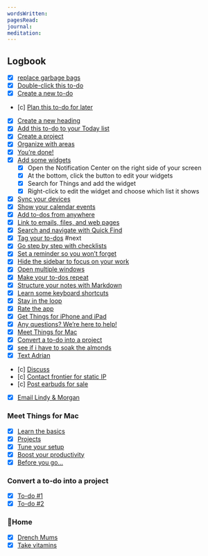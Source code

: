 ```yaml
---
wordsWritten: 
pagesRead: 
journal: 
meditation:
---
```



## Logbook
- [x] [replace garbage bags](things:///show?id=6mvcQx6pkWVJ87kXwfbEFr)
- [x] [Double-click this to-do](things:///show?id=RYho9GjNTBfBkt3sEx9bYq)
- [x] [Create a new to-do](things:///show?id=TLoATNHKEuqXdvk96h7wnw)
- [c] [Plan this to-do for later](things:///show?id=PdWTAwNCQ3ndELbi6YU6Hj)
- [x] [Create a new heading](things:///show?id=C7fhSCXCLqvMtTvz1z9btB)
- [x] [Add this to-do to your Today list](things:///show?id=WRQwKtue5gee4ZR3RWYFYv)
- [x] [Create a project](things:///show?id=CZprxYSbPRWssT4BZZ6Jf1)
- [x] [Organize with areas](things:///show?id=3yiUg4CfudDYHPL3WfMv2K)
- [x] [You’re done!](things:///show?id=S8rxDFV8VbY66JUuDtfVuN)
- [x] [Add some widgets](things:///show?id=GbaZ3h4eTV7YvFKSVc4bz5)
	- [x] Open the Notification Center on the right side of your screen
	- [x] At the bottom, click the button to edit your widgets
	- [x] Search for Things and add the widget
	- [x] Right-click to edit the widget and choose which list it shows
- [x] [Sync your devices](things:///show?id=7LkqWwSRRTocTUx7ssNkGF)
- [x] [Show your calendar events](things:///show?id=1tDa7eN9HjrzTnQbUtnXw)
- [x] [Add to-dos from anywhere](things:///show?id=XiYAHtrsnN8Htcd3ZHLMJA)
- [x] [Link to emails, files, and web pages](things:///show?id=2DjSWN2Y2qVtEPu1dqjEXV)
- [x] [Search and navigate with Quick Find](things:///show?id=SucPx8ftgEBHFsQ7ghu1oF)
- [x] [Tag your to-dos](things:///show?id=MShZBStgXikoU4tvt6zazn) #next
- [x] [Go step by step with checklists](things:///show?id=76av3v2QDScraN9CTRhvq2)
- [x] [Set a reminder so you won’t forget](things:///show?id=B5aqqvujHkjBzCX3RWey27)
- [x] [Hide the sidebar to focus on your work](things:///show?id=HPf2SowLhKfSjTtJYWmban)
- [x] [Open multiple windows](things:///show?id=DuZ9ypMnDDaA2uZ8n7JBNc)
- [x] [Make your to-dos repeat](things:///show?id=GQTNdWzAq4vKpcVsXiBP4d)
- [x] [Structure your notes with Markdown](things:///show?id=4MeFP49Rmj5YJ4FPCY1Zx9)
- [x] [Learn some keyboard shortcuts](things:///show?id=QvpGdr5Bs1ScSapLMdmtwB)
- [x] [Stay in the loop](things:///show?id=8QvH1Y595mbhy1DMVk1GE5)
- [x] [Rate the app](things:///show?id=SUsVoZdwoNSNwyoDBshCfU)
- [x] [Get Things for iPhone and iPad](things:///show?id=9M2RZ8mGoqBT97V2HzUabC)
- [x] [Any questions? We’re here to help!](things:///show?id=EEF6eLSnXK5EUfyALUfDpg)
- [x] [Meet Things for Mac](things:///show?id=7cn8sGL6YVcWirgm9RFHdk)
- [x] [Convert a to-do into a project](things:///show?id=DzXzEyTTScjvYKtHicGYA8)
- [x] [see if i have to soak the almonds](things:///show?id=22bwy8ycSS6iv74k6ScCCK)
- [x] [Text Adrian](things:///show?id=6Qe61Xnqf1YVCdpqGHoqcu)
- [c] [Discuss](things:///show?id=SCa44APRJ8YtvRnwtew4d5)
- [c] [Contact frontier for static IP](things:///show?id=2koNBn4ErYgrQgS7YLZQ8b)
- [c] [Post earbuds for sale](things:///show?id=JKxgTKH9ZXv3RV9eRBBMGU)
- [x] [Email Lindy & Morgan](things:///show?id=HesEbLBMZV3bCnwQ2EB41s)

### Meet Things for Mac
- [x] [Learn the basics](things:///show?id=2F4We6o7ms3s9VPJVHUb5X)
- [x] [Projects](things:///show?id=Ldu9NzZZCdQzZNDWCM8jjB)
- [x] [Tune your setup](things:///show?id=HhvybzSSHhueH9NgcLxAEH)
- [x] [Boost your productivity](things:///show?id=WE8kRpRY1BDhfdZABZvVFy)
- [x] [Before you go…](things:///show?id=ETVoCCfrHFnn2WZQpf2nhJ)

### Convert a to-do into a project
- [x] [To-do #1](things:///show?id=VvNGu6xQPRDjz5yqJQb2LG)
- [x] [To-do #2](things:///show?id=Vb7ZEjeHLDviYxsi8621CC)

### 🏡Home
- [x] [Drench Mums](things:///show?id=U5sHWmQyPu5ZhSosWJhgbn)
- [x] [Take vitamins](things:///show?id=LzaAS5jSVysDNjtqemjz3j)